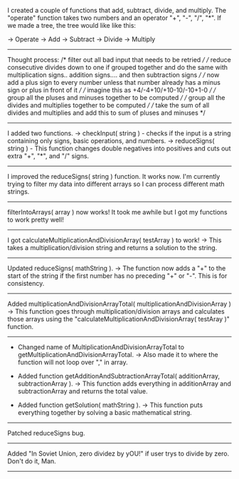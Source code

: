 I created a couple of functions that add, subtract, divide, and multiply.
The "operate" function takes two numbers and an operator "+", "-", "/", "*".
If we made a tree, the tree would like like this:

-> Operate
     -> Add
     -> Subtract
     -> Divide
     -> Multiply

------------------------------------------------------------------------------

Thought process:
/* filter out all bad input that needs to be retried */
/* reduce consecutive divides down to one if grouped together and do the same with multiplication signs.. addition signs.... and then subtraction signs */
/* now add a plus sign to every number unless that number already has a minus sign or plus in front of it */
/* imagine this as +4/-4+10/+10-10/-10+1-0 */
/* group all the pluses and minuses together to be computed */
/* group all the divides and multiplies together to be computed */
/* take the sum of all divides and multiplies and add this to sum of pluses and minuses */

-------------------------------------------------------------------------------

I added two functions.
-> checkInput( string ) - checks if the input is a string containing only signs, basic operations, and numbers.
-> reduceSigns( string ) - This function changes double negatives into positives and cuts out extra "+", "*", and "/" signs.

-------------------------------------------------------------------------------

I improved the reduceSigns( string ) function. It works now.
I'm currently trying to filter my data into different arrays so I can process different math strings.

-------------------------------------------------------------------------------

filterIntoArrays( array ) now works!
It took me awhile but I got my functions to work pretty well!

-------------------------------------------------------------------------------

I got calculateMultiplicationAndDivisionArray( testArray ) to work! 
-> This takes a multiplication/division string and returns a solution to the string.

-------------------------------------------------------------------------------

Updated reduceSigns( mathString ).
-> The function now adds a "+" to the start of the string if the first number has no preceding "+" or "-". This is for consistency.

-------------------------------------------------------------------------------

Added multiplicationAndDivisionArrayTotal( multiplicationAndDivisionArray )
-> This function goes through multiplication/division arrays and calculates those arrays using the "calculateMultiplicationAndDivisionArray( testAray )" function.

-------------------------------------------------------------------------------

+ Changed name of MultiplicationAndDivisionArrayTotal to getMultiplicationAndDivisionArrayTotal.
     -> Also made it to where the function will not loop over "," in array.

+ Added function getAdditionAndSubtractionArrayTotal( additionArray, subtractionArray ).
     -> This function adds everything in additionArray and subtractionArray and returns the total value.

+ Added function getSolution( mathString ).
     -> This function puts everything together by solving a basic mathematical string.

-------------------------------------------------------------------------------

Patched reduceSigns bug.

-------------------------------------------------------------------------------

Added "In Soviet Union, zero dividez by yOU!" if user trys to divide by zero. Don't do it, Man.

-------------------------------------------------------------------------------

